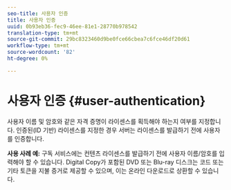 ```yaml
---
seo-title: 사용자 인증
title: 사용자 인증
uuid: 0b93eb36-fec9-46ee-81e1-28770b978542
translation-type: tm+mt
source-git-commit: 29bc8323460d9be0fce66cbea7c6fce46df20d61
workflow-type: tm+mt
source-wordcount: '82'
ht-degree: 0%

---
```



# 사용자 인증 {#user-authentication}

사용자 이름 및 암호와 같은 자격 증명이 라이센스를 획득해야 하는지 여부를 지정합니다. 인증된(ID 기반) 라이센스를 지정한 경우 서버는 라이센스를 발급하기 전에 사용자를 인증합니다.

**사용 사례 예:** 구독 서비스에는 컨텐츠 라이센스를 발급하기 전에 사용자 이름/암호를 입력해야 할 수 있습니다. Digital Copy가 포함된 DVD 또는 Blu-ray 디스크는 코드 또는 기타 토큰을 지불 증거로 제공할 수 있으며, 이는 온라인 다운로드로 상환할 수 있습니다.
